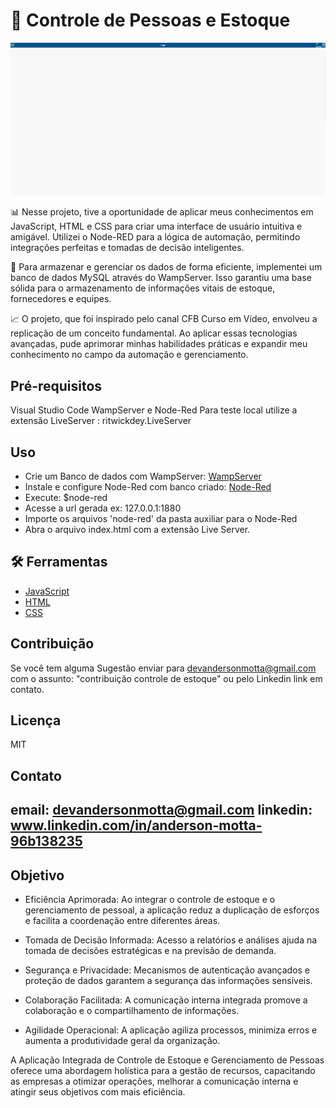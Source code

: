 
# 🛒 Controle de Pessoas e Estoque

![GIF do Vídeo Atualize a página para carregar](estoque.gif)
  
📊 Nesse projeto, tive a oportunidade de aplicar meus conhecimentos em JavaScript, HTML e CSS para criar uma interface de usuário intuitiva e amigável. Utilizei o Node-RED para a lógica de automação, permitindo integrações perfeitas e tomadas de decisão inteligentes.

🔗 Para armazenar e gerenciar os dados de forma eficiente, implementei um banco de dados MySQL através do WampServer. Isso garantiu uma base sólida para o armazenamento de informações vitais de estoque, fornecedores e equipes.

📈 O projeto, que foi inspirado pelo canal CFB Curso em Vídeo, envolveu a replicação de um conceito fundamental. Ao aplicar essas tecnologias avançadas, pude aprimorar minhas habilidades práticas e expandir meu conhecimento no campo da automação e gerenciamento.

## Pré-requisitos

Visual Studio Code
WampServer e Node-Red
Para teste local utilize a extensão LiveServer : ritwickdey.LiveServer


## Uso

- Crie um Banco de dados com WampServer: [WampServer](https://www.youtube.com/watch?v=QXVyCunZN2s&pp=ygUKd2FtcHNlcnZlcg%3D%3D)
- Instale e configure Node-Red com banco criado: [Node-Red](https://www.youtube.com/watch?v=QJYwx3zWBlY&t=379s&pp=ygUIbm9kZS1yZWQ%3D)  
- Execute: $node-red
- Acesse a url gerada ex: 127.0.0.1:1880
- Importe os arquivos 'node-red'  da pasta auxiliar para o Node-Red
- Abra o arquivo index.html com a extensão Live Server.

## 🛠 Ferramentas

- [JavaScript](https://developer.mozilla.org/pt-BR/docs/Web/JavaScript)
- [HTML](https://developer.mozilla.org/pt-BR/docs/Web/HTML)
- [CSS](https://developer.mozilla.org/pt-BR/docs/Web/CSS)


## Contribuição

Se você tem alguma Sugestão enviar para devandersonmotta@gmail.com com o assunto: "contribuição controle de estoque" ou pelo Linkedin link em contato.

## Licença

MIT

## Contato

email: devandersonmotta@gmail.com
linkedin: www.linkedin.com/in/anderson-motta-96b138235
---

## Objetivo

- Eficiência Aprimorada: Ao integrar o controle de estoque e o gerenciamento de pessoal, a aplicação reduz a duplicação de esforços e facilita a coordenação entre diferentes áreas.

- Tomada de Decisão Informada: Acesso a relatórios e análises ajuda na tomada de decisões estratégicas e na previsão de demanda.

- Segurança e Privacidade: Mecanismos de autenticação avançados e proteção de dados garantem a segurança das informações sensíveis.

- Colaboração Facilitada: A comunicação interna integrada promove a colaboração e o compartilhamento de informações.

- Agilidade Operacional: A aplicação agiliza processos, minimiza erros e aumenta a produtividade geral da organização.

A Aplicação Integrada de Controle de Estoque e Gerenciamento de Pessoas oferece uma abordagem holística para a gestão de recursos, capacitando as empresas a otimizar operações, melhorar a comunicação interna e atingir seus objetivos com mais eficiência.

